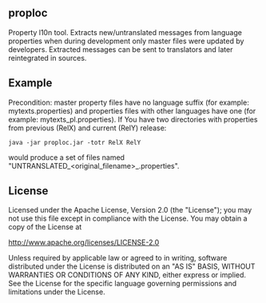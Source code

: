 ## proploc

Property l10n tool. Extracts new/untranslated messages from language properties when during
development only master files were updated by developers. Extracted messages can be sent to
translators and later reintegrated in sources.

## Example
Precondition: master property files have no language suffix (for example: mytexts.properties) 
and properties files with other languages have one (for example: mytexts_pl.properties).
If You have two directories with properties from previous (RelX) and current (RelY) release:

```
java -jar proploc.jar -totr RelX RelY
```

would produce a set of files named "UNTRANSLATED_<original_filename>_<lang>.properties".

## License

Licensed under the Apache License, Version 2.0 (the "License");
you may not use this file except in compliance with the License.
You may obtain a copy of the License at

   http://www.apache.org/licenses/LICENSE-2.0

Unless required by applicable law or agreed to in writing, software
distributed under the License is distributed on an "AS IS" BASIS,
WITHOUT WARRANTIES OR CONDITIONS OF ANY KIND, either express or implied.
See the License for the specific language governing permissions and
limitations under the License.
